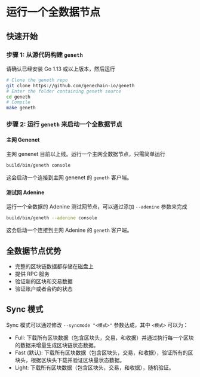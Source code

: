 # 运行一个全数据节点

## 快速开始

### 步骤 1: 从源代码构建 `geneth`

请确认已经安装 Go 1.13 或以上版本，然后运行

```bash
# Clone the geneth repo
git clone https://github.com/genechain-io/geneth
# Enter the folder containing geneth source
cd geneth
# Compile
make geneth
```

### 步骤 2: 运行 `geneth` 来启动一个全数据节点

#### 主网 Genenet

主网 genenet 目前以上线。运行一个主网全数据节点，只需简单运行

```bash
build/bin/geneth console
```

这会启动一个连接到主网 genenet 的 `geneth` 客户端。

#### 测试网 Adenine

运行一个全数据的 Adenine 测试网节点，可以通过添加 `--adenine` 参数来完成

```bash
build/bin/geneth --adenine console
```

这会启动一个连接到主网 Adenine 的 `geneth` 客户端。

## 全数据节点优势

* 完整的区块链数据都存储在磁盘上
* 提供 RPC 服务
* 验证新的区块和交易数据
* 验证账户或者合约的状态

## Sync 模式

Sync 模式可以通过修改 `--syncmode "<模式>"` 参数达成，其中 `<模式>` 可以为：

* Full: 下载所有区块数据（包含区块头，交易，和收据）并通过执行每一个区块的数据来增量生成区块链状态数据。
* Fast \(默认\): 下载所有区块数据（包含区块头，交易，和收据），验证所有的区块头，根据区块头下载并验证区块量状态数据。
* Light: 下载所有区块数据（包含区块头，交易，和收据），随机验证。

